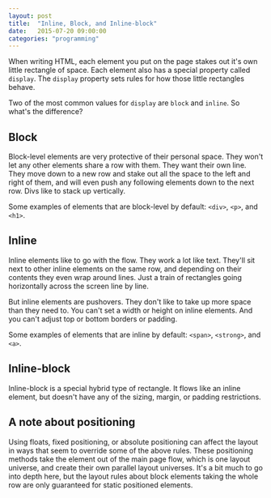 ```yaml
---
layout: post
title:  "Inline, Block, and Inline-block"
date:   2015-07-20 09:00:00
categories: "programming"
---
```


When writing HTML, each element you put on the page stakes out it's own little rectangle of space. Each element also has a special property called `display`. The `display` property sets rules for how those little rectangles behave.

Two of the most common values for `display` are `block` and `inline`. So what's the difference?

## Block

Block-level elements are very protective of their personal space. They won't let any other elements share a row with them. They want their own line. They move down to a new row and stake out all the space to the left and right of them, and will even push any following elements down to the next row. Divs like to stack up vertically.

Some examples of elements that are block-level by default: `<div>`, `<p>`, and `<h1>`.

## Inline

Inline elements like to go with the flow. They work a lot like text. They'll sit next to other inline elements on the same row, and depending on their contents they even wrap around lines. Just a train of rectangles going horizontally across the screen line by line.

But inline elements are pushovers. They don't like to take up more space than they need to. You can't set a width or height on inline elements. And you can't adjust top or bottom borders or padding.

Some examples of elements that are inline by default: `<span>`, `<strong>`, and `<a>`.

## Inline-block

Inline-block is a special hybrid type of rectangle. It flows like an inline element, but doesn't have any of the sizing, margin, or padding restrictions.

## A note about positioning

Using floats, fixed positioning, or absolute positioning can affect the layout in ways that seem to override some of the above rules. These positioning methods take the element out of the main page flow, which is one layout universe, and create their own parallel layout universes. It's a bit much to go into depth here, but the layout rules about block elements taking the whole row are only guaranteed for static positioned elements.